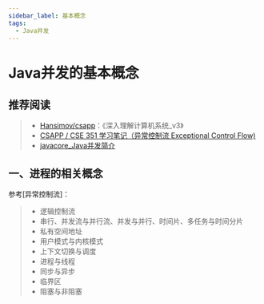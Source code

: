 ```yaml
---
sidebar_label: 基本概念
tags:
  - Java并发
---
```



# Java并发的基本概念

## 推荐阅读

> - [Hansimov/csapp](https://github.com/Hansimov/csapp)：《深入理解计算机系统_v3》
> - [CSAPP / CSE 351 学习笔记（异常控制流 Exceptional Control Flow)](https://www.junhaow.com/studynotes/csapp/06_CSAPP%20:%20CSE351%20%E5%AD%A6%E4%B9%A0%E7%AC%94%E8%AE%B0%EF%BC%88%E5%BC%82%E5%B8%B8%E6%8E%A7%E5%88%B6%E6%B5%81%20Exceptional%20Control%20Flow%EF%BC%89)
> - [javacore_Java并发简介](https://dunwu.github.io/javacore/pages/f6b642/#%E5%B9%B6%E5%8F%91%E6%A6%82%E5%BF%B5)

## 一、进程的相关概念

参考[异常控制流]：

> - 逻辑控制流
> - 串行、并发流与并行流、并发与并行、时间片、多任务与时间分片
> - 私有空间地址
> - 用户模式与内核模式
> - 上下文切换与调度
> - 进程与线程
> - 同步与异步
> - 临界区
> - 阻塞与非阻塞
